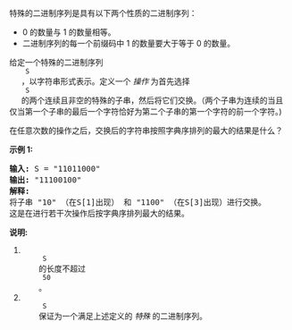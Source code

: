 <html>
 <body>
  <p>
   特殊的二进制序列是具有以下两个性质的二进制序列：
  </p>
  <ul>
   <li>
    0 的数量与 1 的数量相等。
   </li>
   <li>
    二进制序列的每一个前缀码中 1 的数量要大于等于 0 的数量。
   </li>
  </ul>
  <p>
   给定一个特殊的二进制序列
   <code>
    S
   </code>
   ，以字符串形式表示。定义一个
   <em>
    操作
   </em>
   为首先选择
   <code>
    S
   </code>
   的两个连续且非空的特殊的子串，然后将它们交换。（两个子串为连续的当且仅当第一个子串的最后一个字符恰好为第二个子串的第一个字符的前一个字符。)
  </p>
  <p>
   在任意次数的操作之后，交换后的字符串按照字典序排列的最大的结果是什么？
  </p>
  <p>
   <strong>
    示例 1:
   </strong>
  </p>
  <pre>
<strong>输入:</strong> S = "11011000"
<strong>输出:</strong> "11100100"
<strong>解释:</strong>
将子串 "10" （在S[1]出现） 和 "1100" （在S[3]出现）进行交换。
这是在进行若干次操作后按字典序排列最大的结果。
</pre>
  <p>
   <strong>
    说明:
   </strong>
  </p>
  <ol>
   <li>
    <code>
     S
    </code>
    的长度不超过
    <code>
     50
    </code>
    。
   </li>
   <li>
    <code>
     S
    </code>
    保证为一个满足上述定义的
    <em>
     特殊
    </em>
    的二进制序列。
   </li>
  </ol>
 </body>
</html>